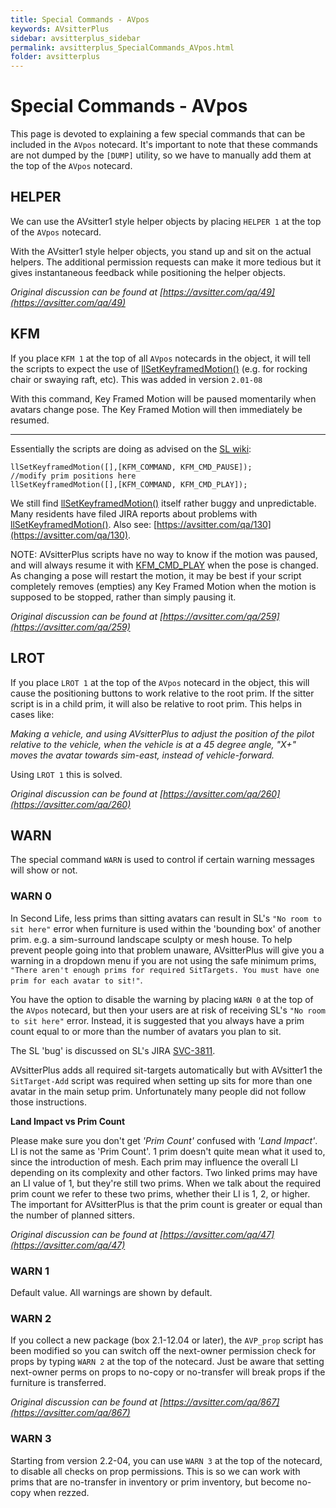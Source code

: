 ```yaml
---
title: Special Commands - AVpos
keywords: AVsitterPlus
sidebar: avsitterplus_sidebar
permalink: avsitterplus_SpecialCommands_AVpos.html
folder: avsitterplus
---
```


# Special Commands - AVpos

This page is devoted to explaining a few special commands that can be included in the `AVpos` notecard. It's important to note that these commands are not dumped by the `[DUMP]` utility, so we have to manually add them at the top of the `AVpos` notecard.

## HELPER

We can use the AVsitter1 style helper objects by placing `HELPER 1` at the top of the `AVpos` notecard.

With the AVsitter1 style helper objects, you stand up and sit on the actual helpers. The additional permission requests can make it more tedious but it gives instantaneous feedback while positioning the helper objects.

_Original discussion can be found at [https://avsitter.com/qa/49](https://avsitter.com/qa/49)_

## KFM

If you place `KFM 1` at the top of all `AVpos` notecards in the object, it will tell the scripts to expect the use of [llSetKeyframedMotion()](http://wiki.secondlife.com/wiki/LlSetKeyframedMotion) (e.g. for rocking chair or swaying raft, etc). This was added in version `2.01-08`

With this command, Key Framed Motion will be paused momentarily when avatars change pose. The Key Framed Motion will then immediately be resumed.

---

Essentially the scripts are doing as advised on the [SL wiki](http://wiki.secondlife.com/wiki/LlSetKeyframedMotion):

```
llSetKeyframedMotion([],[KFM_COMMAND, KFM_CMD_PAUSE]);
//modify prim positions here
llSetKeyframedMotion([],[KFM_COMMAND, KFM_CMD_PLAY]);
```

We still find [llSetKeyframedMotion()](http://wiki.secondlife.com/wiki/LlSetKeyframedMotion) itself rather buggy and unpredictable. Many residents have filed JIRA reports about problems with [llSetKeyframedMotion()](http://wiki.secondlife.com/wiki/LlSetKeyframedMotion). Also see: [https://avsitter.com/qa/130](https://avsitter.com/qa/130).

NOTE: AVsitterPlus scripts have no way to know if the motion was paused, and will always resume it with [KFM_CMD_PLAY](http://wiki.secondlife.com/wiki/KFM_CMD_PLAY) when the pose is changed. As changing a pose will restart the motion, it may be best if your script completely removes (empties) any Key Framed Motion when the motion is supposed to be stopped, rather than simply pausing it.

_Original discussion can be found at [https://avsitter.com/qa/259](https://avsitter.com/qa/259)_

## LROT

If you place `LROT 1` at the top of the `AVpos` notecard in the object, this will cause the positioning buttons to work relative to the root prim. If the sitter script is in a child prim, it will also be relative to root prim. This helps in cases like:

_Making a vehicle, and using AVsitterPlus to adjust the position of the pilot relative to the vehicle, when the vehicle is at a 45 degree angle, "X+" moves the avatar towards sim-east, instead of vehicle-forward._

Using `LROT 1` this is solved.

_Original discussion can be found at [https://avsitter.com/qa/260](https://avsitter.com/qa/260)_

## WARN

The special command `WARN` is used to control if certain warning messages will show or not.

### WARN 0

In Second Life, less prims than sitting avatars can result in SL's `"No room to sit here"` error when furniture is used within the 'bounding box' of another prim. e.g. a sim-surround landscape sculpty or mesh house. To help prevent people going into that problem unaware, AVsitterPlus will give you a warning in a dropdown menu if you are not using the safe minimum prims, `"There aren't enough prims for required SitTargets. You must have one prim for each avatar to sit!"`.

You have the option to disable the warning by placing `WARN 0` at the top of the `AVpos` notecard, but then your users are at risk of receiving SL's `"No room to sit here"` error. Instead, it is suggested that you always have a prim count equal to or more than the number of avatars you plan to sit.

The SL 'bug' is discussed on SL's JIRA [SVC-3811](https://jira.secondlife.com/browse/SVC-3811).

AVsitterPlus adds all required sit-targets automatically but with AVsitter1 the `SitTarget-Add` script was required when setting up sits for more than one avatar in the main setup prim. Unfortunately many people did not follow those instructions.

**Land Impact vs Prim Count**

Please make sure you don't get _'Prim Count'_ confused with _'Land Impact'_. LI is not the same as 'Prim Count'. 1 prim doesn't quite mean what it used to, since the introduction of mesh. Each prim may influence the overall LI depending on its complexity and other factors. Two linked prims may have an LI value of 1, but they're still two prims. When we talk about the required prim count we refer to these two prims, whether their LI is 1, 2, or higher. The important for AVsitterPlus is that the prim count is greater or equal than the number of planned sitters.

_Original discussion can be found at [https://avsitter.com/qa/47](https://avsitter.com/qa/47)_

### WARN 1

Default value. All warnings are shown by default.

### WARN 2

If you collect a new package (box 2.1-12.04 or later), the `AVP_prop` script has been modified so you can switch off the next-owner permission check for props by typing `WARN 2` at the top of the notecard. Just be aware that setting next-owner perms on props to no-copy or no-transfer will break props if the furniture is transferred.

_Original discussion can be found at [https://avsitter.com/qa/867](https://avsitter.com/qa/867)_

### WARN 3

Starting from version 2.2-04, you can use `WARN 3` at the top of the notecard, to disable all checks on prop permissions. This is so we can work with prims that are no-transfer in inventory or prim inventory, but become no-copy when rezzed.
